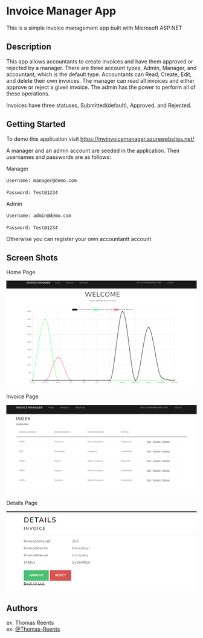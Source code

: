 # Invoice Manager App

This is a simple invoice management app built with Microsoft ASP.NET

## Description

This app allows accountants to create invoices and have them approved or rejected by a manager. There are three account types, Admin, Manager, and accountant, which is the default type. Accountants can Read, Create, Edit, and delete their own invoices. The manager can read all invoices and either approve or reject a given invoice. The admin has the power to perform all of these operations. 

Invoices have three statuses, Submitted(default), Approved, and Rejected. 

## Getting Started

To demo this application visit https://myinvoicemanager.azurewebsites.net/

A manager and an admin account are seeded in the application. Their usernames and passwords are as follows:

Manager

	Username: manager@demo.com
	
	Password: Test@1234
	
Admin

	Username: admin@demo.com
	
	Password: Test@1234 
	
	
Otherwise you can register your own accountantt account 

	
## Screen Shots

Home Page 

![](Images/Home%20page%20-%20IdentityApp.png)

Invoice Page

![](Images/Index%20-%20IdentityApp.png)

Details Page

![](Images/Details%20-%20IdentityApp.png)



## Authors

ex. Thomas Reents  
ex. [@Thomas-Reents](https://www.linkedin.com/in/thomas-reents/)
